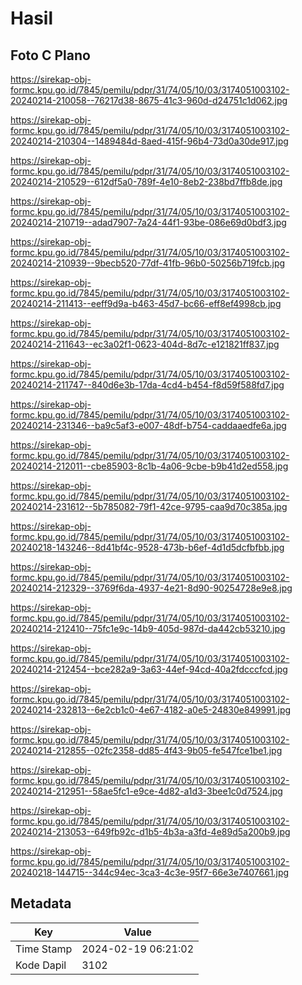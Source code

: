 # Hasil

## Foto C Plano

https://sirekap-obj-formc.kpu.go.id/7845/pemilu/pdpr/31/74/05/10/03/3174051003102-20240214-210058--76217d38-8675-41c3-960d-d24751c1d062.jpg

https://sirekap-obj-formc.kpu.go.id/7845/pemilu/pdpr/31/74/05/10/03/3174051003102-20240214-210304--1489484d-8aed-415f-96b4-73d0a30de917.jpg

https://sirekap-obj-formc.kpu.go.id/7845/pemilu/pdpr/31/74/05/10/03/3174051003102-20240214-210529--612df5a0-789f-4e10-8eb2-238bd7ffb8de.jpg

https://sirekap-obj-formc.kpu.go.id/7845/pemilu/pdpr/31/74/05/10/03/3174051003102-20240214-210719--adad7907-7a24-44f1-93be-086e69d0bdf3.jpg

https://sirekap-obj-formc.kpu.go.id/7845/pemilu/pdpr/31/74/05/10/03/3174051003102-20240214-210939--9becb520-77df-41fb-96b0-50256b719fcb.jpg

https://sirekap-obj-formc.kpu.go.id/7845/pemilu/pdpr/31/74/05/10/03/3174051003102-20240214-211413--eeff9d9a-b463-45d7-bc66-eff8ef4998cb.jpg

https://sirekap-obj-formc.kpu.go.id/7845/pemilu/pdpr/31/74/05/10/03/3174051003102-20240214-211643--ec3a02f1-0623-404d-8d7c-e121821ff837.jpg

https://sirekap-obj-formc.kpu.go.id/7845/pemilu/pdpr/31/74/05/10/03/3174051003102-20240214-211747--840d6e3b-17da-4cd4-b454-f8d59f588fd7.jpg

https://sirekap-obj-formc.kpu.go.id/7845/pemilu/pdpr/31/74/05/10/03/3174051003102-20240214-231346--ba9c5af3-e007-48df-b754-caddaaedfe6a.jpg

https://sirekap-obj-formc.kpu.go.id/7845/pemilu/pdpr/31/74/05/10/03/3174051003102-20240214-212011--cbe85903-8c1b-4a06-9cbe-b9b41d2ed558.jpg

https://sirekap-obj-formc.kpu.go.id/7845/pemilu/pdpr/31/74/05/10/03/3174051003102-20240214-231612--5b785082-79f1-42ce-9795-caa9d70c385a.jpg

https://sirekap-obj-formc.kpu.go.id/7845/pemilu/pdpr/31/74/05/10/03/3174051003102-20240218-143246--8d41bf4c-9528-473b-b6ef-4d1d5dcfbfbb.jpg

https://sirekap-obj-formc.kpu.go.id/7845/pemilu/pdpr/31/74/05/10/03/3174051003102-20240214-212329--3769f6da-4937-4e21-8d90-90254728e9e8.jpg

https://sirekap-obj-formc.kpu.go.id/7845/pemilu/pdpr/31/74/05/10/03/3174051003102-20240214-212410--75fc1e9c-14b9-405d-987d-da442cb53210.jpg

https://sirekap-obj-formc.kpu.go.id/7845/pemilu/pdpr/31/74/05/10/03/3174051003102-20240214-212454--bce282a9-3a63-44ef-94cd-40a2fdcccfcd.jpg

https://sirekap-obj-formc.kpu.go.id/7845/pemilu/pdpr/31/74/05/10/03/3174051003102-20240214-232813--6e2cb1c0-4e67-4182-a0e5-24830e849991.jpg

https://sirekap-obj-formc.kpu.go.id/7845/pemilu/pdpr/31/74/05/10/03/3174051003102-20240214-212855--02fc2358-dd85-4f43-9b05-fe547fce1be1.jpg

https://sirekap-obj-formc.kpu.go.id/7845/pemilu/pdpr/31/74/05/10/03/3174051003102-20240214-212951--58ae5fc1-e9ce-4d82-a1d3-3bee1c0d7524.jpg

https://sirekap-obj-formc.kpu.go.id/7845/pemilu/pdpr/31/74/05/10/03/3174051003102-20240214-213053--649fb92c-d1b5-4b3a-a3fd-4e89d5a200b9.jpg

https://sirekap-obj-formc.kpu.go.id/7845/pemilu/pdpr/31/74/05/10/03/3174051003102-20240218-144715--344c94ec-3ca3-4c3e-95f7-66e3e7407661.jpg


## Metadata

| Key        | Value               |
| ---------- | ------------------- |
| Time Stamp | 2024-02-19 06:21:02 |
| Kode Dapil | 3102                |



